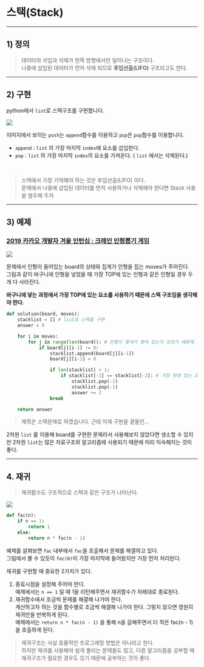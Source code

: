 # 스택(Stack)

-------------
## 1) 정의
> 데이터의 삭입과 삭제가 한쪽 방향에서만 일어나는 구조이다.   
> 나중에 삽입된 데이터가 먼저 삭제 되므로 <b> 후입선출(LIFO) </b> 구조라고도 한다.
-------------
## 2) 구현
python에서 ```list```로 스택구조를 구현합니다.  

<img src = "https://t1.daumcdn.net/cfile/tistory/2679DF3358881D3934">

이미지에서 보이는 ```push```는 ```append```함수를 이용하고 ```pop```은 ```pop```함수를 이용합니다.

- ```append``` : ```list``` 의 가장 마지막 ```index```에 요소를 삽입한다.   
- ```pop``` : ```list``` 의 가장 마지막 ```index```의 요소를 가져온다. ( ```list``` 에서는 삭제된다.)

<br>

> 스택에서 가장 기억해야 하는 것은 후입선출(LIFO) 이다.   
> 문제에서 나중에 삽입된 데이터를 먼저 사용하거나 삭제해야 한다면 Stack 사용을 염두해 두자


-----------

## 3) 예제
### [2019 카카오 개발자 겨울 인턴십 : 크레인 인형뽑기 게임](https://programmers.co.kr/learn/courses/30/lessons/64061)

<img src = "https://grepp-programmers.s3.ap-northeast-2.amazonaws.com/files/production/8569d736-091e-4771-b2d3-7a6e95a20c22/crane_game_103.gif">

문제에서 인형이 들어있는 board의 상태와 집게가 인형을 집는 moves가 주어진다.   
그림과 같이 바구니에 인형을 넣었을 때 가장 TOP에 있는 인형과 같은 인형일 경우 두개 다 사라진다.

<b> 바구니에 넣는 과정에서 가장 TOP에 있는 요소를 사용하기 때문에 스택 구조임을 생각해야 한다. </b>

```python
def solution(board, moves):
    stacklist = [] # list로 스택을 구현
    answer = 0

    for i in moves:
        for j in range(len(board)): # 인형이 몇개가 쌓여 있는지 모르기 때문에 가장 위에부터 탐색한다.
            if board[j][i-1] != 0:
                stacklist.append(board[j][i-1])
                board[j][i-1] = 0

                if len(stacklist) > 1:
                    if stacklist[-1] == stacklist[-2]: # 가장 위에 있는 요소 2개가 같다면 pop을 이용해 삭제한다.
                        stacklist.pop(-1)
                        stacklist.pop(-1)
                        answer += 2     
                break

    return answer
```
> 제목은 스택문제로 하겠습니다. 근데 이제 구현을 곁들인...

2차원 ```list``` 를 이용해 board를 구현한 문제라서 사용해보지 않았다면 생소할 수 있지만 2차원 ```list```는 많은 자료구조와 알고리즘에 사용되기 때문에 미리 익숙해지는 것이 좋다.

-------------
## 4. 재귀
> 재귀함수도 구조적으로 스택과 같은 구조가 나타난다.

<img src = "https://images.contentful.com/emmiduwd41v7/es6iZpcnnyw82Saiik8KI/611e7f8c7c9ae473fbe2434321ccf245/let-us-go-tailing-factorial.jpg">

```python
def fac(n):
    if n == 1:
        return 1
    else:
        return n * fac(n - 1)
```

예제를 살펴보면 ```fac``` 내부에서 ```fac```을 호출해서 문제를 해결하고 있다.   
그림에서 볼 수 있듯이 ```fac(0)```이 가장 마지막에 들어왔지만 가장 먼저 처리된다.
   
재귀를 구현할 때 중요한 2가지가 있다.
1. 종료시점을 설정해 주어야 한다.   
예제에서는 ```n == 1``` 일 때 1을 리턴해주면서 재귀함수가 차례대로 종료된다.
2. 재귀함수에서 조금씩 문제를 해결해 나가야 한다.    
계산하고자 하는 것을 함수별로 조금씩 해결해 나가야 한다. 그렇지 않으면 영원히 재귀만을 반복하게 된다.   
예제에서는 ```return n * fac(n - 1)``` 을 통해 n을 곱해주면서 더 작은 fac(n - 1)을 호출하게 된다.

> 재귀구조는 사실 효율적인 프로그래밍 방법은 아니라고 한다.   
> 하지만 재귀를 사용해야 쉽게 풀리는 문제들도 많고, 
> 다른 알고리즘을 공부할 때 재귀구조가 필요한 경우도 있기 때문에 공부하는 것이 좋다.
